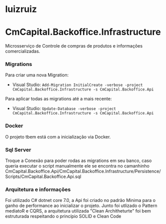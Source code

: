 # luizruiz

# CmCapital.Backoffice.Infrastructure

Microsserviço de Controle de compras de produtos e informações comercializadas.

### Migrations

Para criar uma nova Migration:

* Visual Studio: ``Add-Migration InitialCreate -verbose -project CmCapital.Backoffice.Infrastructure -s CmCapital.Backoffice.Api``

Para aplicar todas as migrations até a mais recente:

* Visual Studio: ``Update-Database -verbose -project CmCapital.Backoffice.Infrastructure -s CmCapital.Backoffice.Api``

### Docker
O projeto tbem está com a inicialização via Docker.

### Sql Server
Troque a Conexão para poder rodas as migrations em seu banco, caso queria executar o script manualmente ele se encontra no camanhinho CmCapital.Backoffice.Api/CmCapital.Backoffice.Infrastructure/Persistence/Scripts/CmCapital.Backoffice.Api.sql

### Arquitetura e informações

Foi utilizado C# dotnet core 7.0, a Api foi criado no padrão Minima para o ganho de performance ao inicializar o projeto. Junto foi utlizado o Pattern mediatoR e CQRS, a arquitetura utilizada "Clean Architheturte" foi bem estruturada respeitando o princípio SOLID e Clean Code



